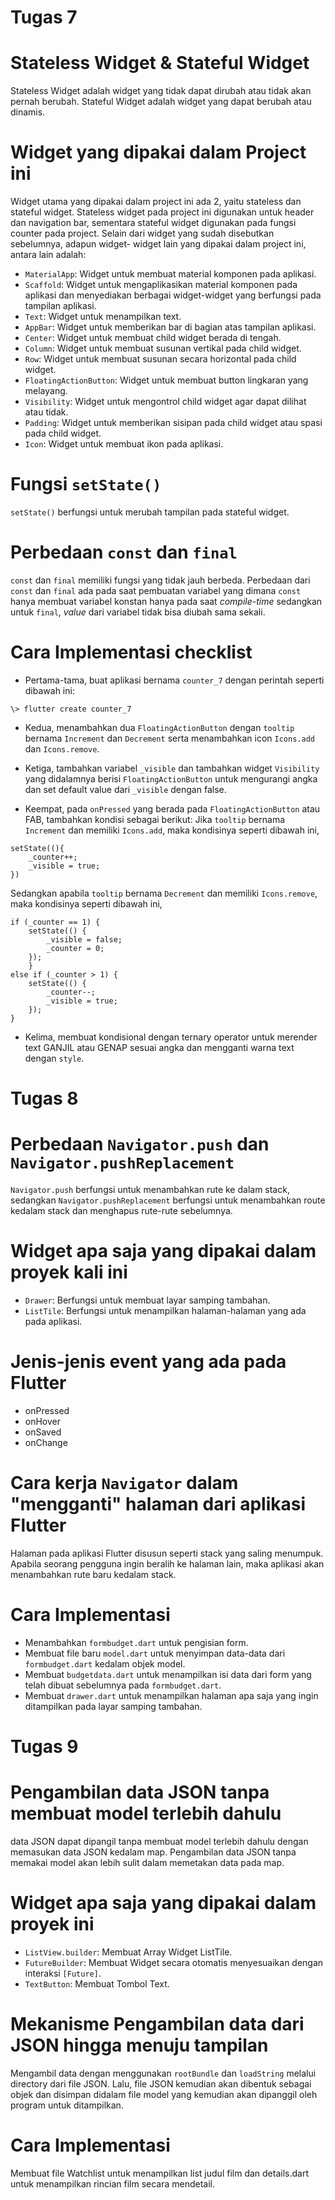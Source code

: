 # Tugas 7
# Stateless Widget & Stateful Widget
Stateless Widget adalah widget yang tidak dapat dirubah atau tidak akan pernah berubah.
Stateful Widget adalah widget yang dapat berubah atau dinamis.
# Widget yang dipakai dalam Project ini
Widget utama yang dipakai dalam project ini ada 2, yaitu stateless dan stateful widget. Stateless widget
pada project ini digunakan untuk header dan navigation bar, sementara stateful widget digunakan
pada fungsi counter pada project. Selain dari widget yang sudah disebutkan sebelumnya, adapun widget-
widget lain yang dipakai dalam project ini, antara lain adalah:

- `MaterialApp`: Widget untuk membuat material komponen pada aplikasi.
- `Scaffold`: Widget untuk mengaplikasikan material komponen pada aplikasi dan menyediakan berbagai widget-widget yang berfungsi pada tampilan aplikasi.
- `Text`: Widget untuk menampilkan text.
- `AppBar`: Widget untuk memberikan bar di bagian atas tampilan aplikasi.
- `Center`: Widget untuk membuat child widget berada di tengah.
- `Column`: Widget untuk membuat susunan vertikal pada child widget.
- `Row`: Widget untuk membuat susunan secara horizontal pada child widget.
- `FloatingActionButton`: Widget untuk membuat button lingkaran yang melayang.
- `Visibility`: Widget untuk mengontrol child widget agar dapat dilihat atau tidak.
- `Padding`: Widget untuk memberikan sisipan pada child widget atau spasi pada child widget.
- `Icon`: Widget untuk membuat ikon pada aplikasi.
# Fungsi `setState()`
`setState()` berfungsi untuk merubah tampilan pada stateful widget.
# Perbedaan `const` dan `final`
`const` dan `final` memiliki fungsi yang tidak jauh berbeda. Perbedaan dari `const` dan `final` ada
pada saat pembuatan variabel yang dimana `const` hanya membuat variabel konstan hanya 
pada saat _compile-time_ sedangkan untuk `final`, _value_ dari variabel tidak bisa diubah sama sekali. 
# Cara Implementasi checklist
- Pertama-tama, buat aplikasi bernama `counter_7` dengan perintah seperti dibawah ini:
```
\> flutter create counter_7
```
- Kedua, menambahkan dua `FloatingActionButton` dengan  `tooltip` bernama `Increment` dan `Decrement` serta menambahkan icon `Icons.add` dan `Icons.remove`.

- Ketiga, tambahkan variabel `_visible` dan tambahkan widget `Visibility` yang didalamnya berisi `FloatingActionButton` untuk mengurangi angka dan set default value dari `_visible` dengan false.

- Keempat, pada `onPressed` yang berada pada `FloatingActionButton` atau FAB, tambahkan kondisi sebagai berikut:
Jika `tooltip` bernama `Increment` dan memiliki `Icons.add`, maka kondisinya seperti dibawah ini,
```
setState((){
    _counter++;
    _visible = true;
})
```
Sedangkan apabila `tooltip` bernama `Decrement` dan memiliki `Icons.remove`, maka kondisinya seperti dibawah ini,
```
if (_counter == 1) {
    setState(() {
        _visible = false;
        _counter = 0;
    });
    }
else if (_counter > 1) {
    setState(() {
        _counter--;
        _visible = true;
    });
}
```
- Kelima, membuat kondisional dengan ternary operator untuk merender text GANJIL atau GENAP sesuai angka dan mengganti warna text dengan `style`.

# Tugas 8

# Perbedaan `Navigator.push` dan `Navigator.pushReplacement`
`Navigator.push` berfungsi untuk menambahkan rute ke dalam stack, sedangkan `Navigator.pushReplacement` berfungsi untuk menambahkan route kedalam stack dan menghapus rute-rute sebelumnya.

# Widget apa saja yang dipakai dalam proyek kali ini
- `Drawer`: Berfungsi untuk membuat layar samping tambahan.
- `ListTile`: Berfungsi untuk menampilkan halaman-halaman yang ada pada aplikasi.

# Jenis-jenis event yang ada pada Flutter
- onPressed
- onHover
- onSaved
- onChange

# Cara kerja `Navigator` dalam "mengganti" halaman dari aplikasi Flutter
Halaman pada aplikasi Flutter disusun seperti stack yang saling menumpuk. Apabila seorang pengguna ingin beralih ke halaman lain, maka aplikasi akan menambahkan rute baru kedalam stack.

# Cara Implementasi
- Menambahkan `formbudget.dart` untuk pengisian form.
- Membuat file baru `model.dart` untuk menyimpan data-data dari `formbudget.dart` kedalam objek model.
- Membuat `budgetdata.dart` untuk menampilkan isi data dari form yang telah dibuat sebelumnya pada `formbudget.dart`.
- Membuat `drawer.dart` untuk menampilkan halaman apa saja yang ingin ditampilkan pada layar samping tambahan.

# Tugas 9

# Pengambilan data JSON tanpa membuat model terlebih dahulu
data JSON dapat dipangil tanpa membuat model terlebih dahulu dengan memasukan data JSON kedalam map. Pengambilan data JSON tanpa memakai model akan lebih sulit dalam memetakan data pada map.

# Widget apa saja yang dipakai dalam proyek ini
- `ListView.builder`: Membuat Array Widget ListTile.
- `FutureBuilder`: Membuat Widget secara otomatis menyesuaikan dengan interaksi `[Future]`.
- `TextButton`: Membuat Tombol Text.

# Mekanisme Pengambilan data dari JSON hingga menuju tampilan
Mengambil data dengan menggunakan `rootBundle` dan `loadString` melalui directory dari file JSON. Lalu, file JSON kemudian akan dibentuk sebagai objek dan disimpan didalam file model yang kemudian akan dipanggil oleh program untuk ditampilkan.

# Cara Implementasi
Membuat file Watchlist untuk menampilkan list judul film dan details.dart untuk menampilkan rincian film secara mendetail.